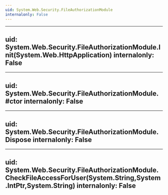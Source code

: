 ```yaml
---
uid: System.Web.Security.FileAuthorizationModule
internalonly: False
---
```


---
uid: System.Web.Security.FileAuthorizationModule.Init(System.Web.HttpApplication)
internalonly: False
---

---
uid: System.Web.Security.FileAuthorizationModule.#ctor
internalonly: False
---

---
uid: System.Web.Security.FileAuthorizationModule.Dispose
internalonly: False
---

---
uid: System.Web.Security.FileAuthorizationModule.CheckFileAccessForUser(System.String,System.IntPtr,System.String)
internalonly: False
---
